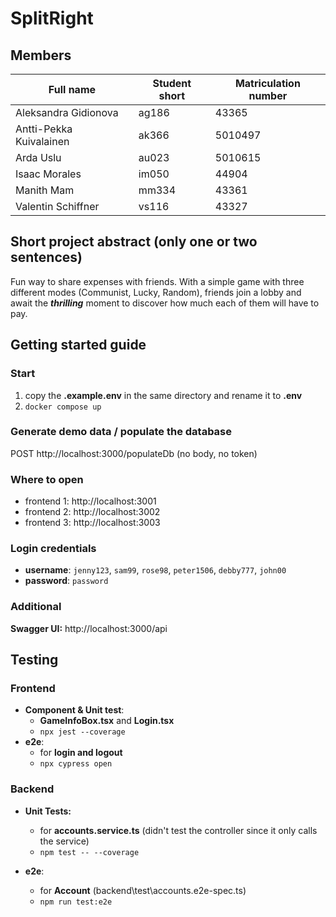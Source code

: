 # SplitRight

## Members

| Full name | Student short | Matriculation number
| ------ | ------ | ------ |
| Aleksandra Gidionova | ag186 |43365|
| Antti-Pekka Kuivalainen | ak366 | 5010497 |
| Arda Uslu | au023 | 5010615 |
| Isaac Morales | im050 | 44904 |
| Manith Mam | mm334 | 43361 |
| Valentin Schiffner | vs116 | 43327 |


## Short project abstract (only one or two sentences)

Fun way to share expenses with friends. With a simple game with three different modes (Communist, Lucky, Random), friends join a lobby and await the _**thrilling**_ moment to discover how much each of them will have to pay.

## Getting started guide

### Start

1. copy the **.example.env** in the same directory and rename it to **.env**
1. `docker compose up`

### Generate demo data / populate the database

POST http://localhost:3000/populateDb (no body, no token)

### Where to open 
 - frontend 1: http://localhost:3001
 - frontend 2: http://localhost:3002
 - frontend 3: http://localhost:3003

### Login credentials
- **username**: `jenny123`, `sam99`, `rose98`, `peter1506`, `debby777`, `john00`
- **password**: `password`

### Additional

**Swagger UI:** http://localhost:3000/api

## Testing

### Frontend

- **Component & Unit test**: 
  - **GameInfoBox.tsx** and **Login.tsx**
  - `npx jest --coverage`
- **e2e**: 
  - for **login and logout**
  - `npx cypress open`

### Backend

- **Unit Tests:**
  - for **accounts.service.ts** (didn't test the controller since it only calls the service)
  - `npm test -- --coverage`

- **e2e**: 
  - for **Account** (backend\test\accounts.e2e-spec.ts)
  - `npm run test:e2e`
